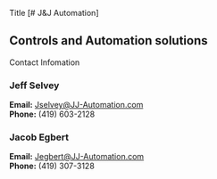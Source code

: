 
Title [# J&J Automation]

## Controls and Automation solutions

Contact Infomation

### Jeff Selvey

**Email:** Jselvey@JJ-Automation.com  
**Phone:** (419) 603-2128

### Jacob Egbert

**Email:** Jegbert@JJ-Automation.com  
**Phone:** (419) 307-3128
